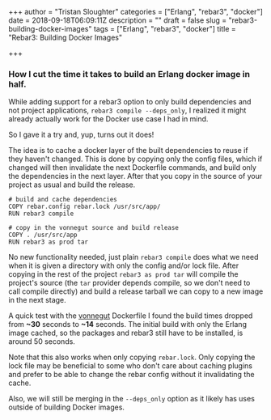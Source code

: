 +++
author = "Tristan Sloughter"
categories = ["Erlang", "rebar3", "docker"]
date = 2018-09-18T06:09:11Z
description = ""
draft = false
slug = "rebar3-building-docker-images"
tags = ["Erlang", "rebar3", "docker"]
title = "Rebar3: Building Docker Images"

+++

### How I cut the time it takes to build an Erlang docker image in half.

While adding support for a rebar3 option to only build dependencies and not project applications, `rebar3 compile --deps_only`, I realized it might already actually work for the Docker use case I had in mind.

So I gave it a try and, yup, turns out it does!

The idea is to cache a docker layer of the built dependencies to reuse if they haven't changed. This is done by copying only the config files, which if changed will then invalidate the next Dockerfile commands, and build only the dependencies in the next layer. After that you copy in the source of your project as usual and build the release.

```
# build and cache dependencies
COPY rebar.config rebar.lock /usr/src/app/
RUN rebar3 compile

# copy in the vonnegut source and build release
COPY . /usr/src/app
RUN rebar3 as prod tar
```

No new functionality needed, just plain `rebar3 compile` does what we need when it is given a directory with only the config and/or lock file. After copying in the rest of the project `rebar3 as prod tar` will compile the project's source (the `tar` provider depends compile, so we don't need to call compile directly) and build a release tarball we can copy to a new image in the next stage.

A quick test with the [vonnegut](https://github.com/tsloughter/vonnegut/blob/7dd7fd0bcad3437a2ca231e066eae9710c9bce03/Dockerfile) Dockerfile I found the build times dropped from **~30** seconds to **~14** seconds. The initial build with only the Erlang image cached, so the packages and rebar3 still have to be installed, is around 50 seconds.

Note that this also works when only copying `rebar.lock`. Only copying the lock file may be beneficial to some who don't care about caching plugins and prefer to be able to change the rebar config without it invalidating the cache.

Also, we will still be merging in the `--deps_only` option as it likely has uses outside of building Docker images.

